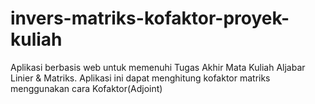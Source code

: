 # invers-matriks-kofaktor-proyek-kuliah
Aplikasi berbasis web untuk memenuhi Tugas Akhir Mata Kuliah Aljabar Linier & Matriks. Aplikasi ini dapat menghitung kofaktor matriks menggunakan cara Kofaktor(Adjoint)
